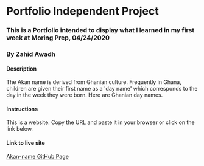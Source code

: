 # Portfolio Independent Project
### This is a Portfolio intended to display what I learned in my first week at Moring Prep, 04/24/2020
### By Zahid Awadh
#### Description
The Akan name is derived from Ghanian culture. Frequently in Ghana, children are given their first name as a 'day name' which corresponds to the day in the week they were born. Here are Ghanian day names.
#### Instructions
This is a website. Copy the URL and paste it in your browser or click on the link below.
#### Link to live site
[Akan-name GitHub Page](https://davidntwakeup.github.io/IP-Week-2-Akan-name/)

